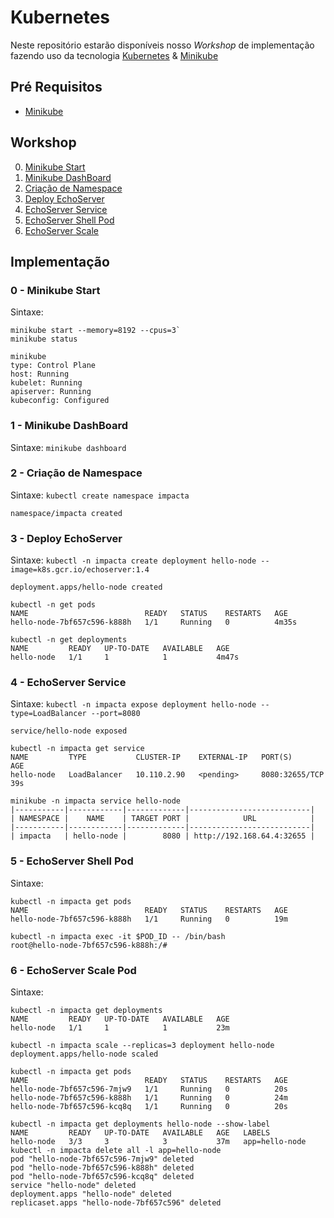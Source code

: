 # Kubernetes

Neste repositório estarão disponíveis nosso *Workshop* de implementação fazendo uso da tecnologia [Kubernetes](https://kubernetes.io/) & [Minikube](https://minikube.sigs.k8s.io/docs/start/)

## Pré Requisitos

- [Minikube](https://minikube.sigs.k8s.io/docs/start/)

## Workshop

0. [Minikube Start](#workshop-minikube-start)
1. [Minikube DashBoard](#workshop-minikube-dashboard)
2. [Criação de Namespace](#workshop-k8s-namespace)
3. [Deploy EchoServer](#workshop-k8s-echoserver)
4. [EchoServer Service](#workshop-k8s-echoserver-service)
5. [EchoServer Shell Pod](#workshop-k8s-echoserver-shellpod)
6. [EchoServer Scale](#workshop-k8s-echoserver-scale)

## Implementação

### 0 - Minikube Start <a name="workshop-minikube-start">

  Sintaxe:
  ```
  minikube start --memory=8192 --cpus=3`
  minikube status

  minikube
  type: Control Plane
  host: Running
  kubelet: Running
  apiserver: Running
  kubeconfig: Configured
  ```

### 1 - Minikube DashBoard <a name="workshop-minikube-dashboard">

  Sintaxe: `minikube dashboard`

### 2 - Criação de Namespace <a name="workshop-k8s-namespace">

  Sintaxe: `kubectl create namespace impacta`
  ```
  namespace/impacta created
  ```

### 3 - Deploy EchoServer <a name="workshop-k8s-echoserver">

  Sintaxe: `kubectl -n impacta create deployment hello-node --image=k8s.gcr.io/echoserver:1.4`
  ```
  deployment.apps/hello-node created

  kubectl -n get pods
  NAME                          READY   STATUS    RESTARTS   AGE
  hello-node-7bf657c596-k888h   1/1     Running   0          4m35s

  kubectl -n get deployments
  NAME         READY   UP-TO-DATE   AVAILABLE   AGE
  hello-node   1/1     1            1           4m47s
  ```

### 4 - EchoServer Service <a name="workshop-k8s-echoserver-service">

  Sintaxe: `kubectl -n impacta expose deployment hello-node --type=LoadBalancer --port=8080`
  ```
  service/hello-node exposed

  kubectl -n impacta get service
  NAME         TYPE           CLUSTER-IP    EXTERNAL-IP   PORT(S)          AGE
  hello-node   LoadBalancer   10.110.2.90   <pending>     8080:32655/TCP   39s

  minikube -n impacta service hello-node
  |-----------|------------|-------------|---------------------------|
  | NAMESPACE |    NAME    | TARGET PORT |            URL            |
  |-----------|------------|-------------|---------------------------|
  | impacta   | hello-node |        8080 | http://192.168.64.4:32655 |
  ```

### 5 - EchoServer Shell Pod <a name="workshop-k8s-echoserver-shellpod">

  Sintaxe:
  ```
  kubectl -n impacta get pods
  NAME                          READY   STATUS    RESTARTS   AGE
  hello-node-7bf657c596-k888h   1/1     Running   0          19m

  kubectl -n impacta exec -it $POD_ID -- /bin/bash
  root@hello-node-7bf657c596-k888h:/#
  ```

### 6 - EchoServer Scale Pod <a name="workshop-k8s-echoserver-scale">

  Sintaxe:
  ```
  kubectl -n impacta get deployments
  NAME         READY   UP-TO-DATE   AVAILABLE   AGE
  hello-node   1/1     1            1           23m

  kubectl -n impacta scale --replicas=3 deployment hello-node
  deployment.apps/hello-node scaled

  kubectl -n impacta get pods
  NAME                          READY   STATUS    RESTARTS   AGE
  hello-node-7bf657c596-7mjw9   1/1     Running   0          20s
  hello-node-7bf657c596-k888h   1/1     Running   0          24m
  hello-node-7bf657c596-kcq8q   1/1     Running   0          20s

  kubectl -n impacta get deployments hello-node --show-label
  NAME         READY   UP-TO-DATE   AVAILABLE   AGE   LABELS
  hello-node   3/3     3            3           37m   app=hello-node
  kubectl -n impacta delete all -l app=hello-node
  pod "hello-node-7bf657c596-7mjw9" deleted
  pod "hello-node-7bf657c596-k888h" deleted
  pod "hello-node-7bf657c596-kcq8q" deleted
  service "hello-node" deleted
  deployment.apps "hello-node" deleted
  replicaset.apps "hello-node-7bf657c596" deleted
  ```
